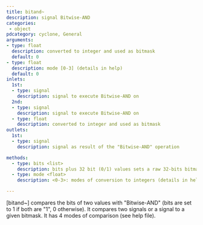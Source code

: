```yaml
---
title: bitand~
description: signal Bitwise-AND
categories:
 - object
pdcategory: cyclone, General
arguments:
- type: float
  description: converted to integer and used as bitmask
  default: 0
- type: float
  description: mode [0-3] (details in help)
  default: 0
inlets:
  1st:
  - type: signal
    description: signal to execute Bitwise-AND on
  2nd:
  - type: signal
    description: signal to execute Bitwise-AND on
  - type: float
    description: converted to integer and used as bitmask
outlets:
  1st:
  - type: signal
    description: signal as result of the "Bitwise-AND" operation

methods:
  - type: bits <list>
    description: bits plus 32 bit (0/1) values sets a raw 32-bits bitmask
  - type: mode <float>
    description: <0-3>: modes of conversion to integers (details in help)

---
```


[bitand~] compares the bits of two values with "Bitwise-AND" (bits are set to 1 if both are "1", 0 otherwise). It compares two signals or a signal to a given bitmask. It has 4 modes of comparison (see help file).


